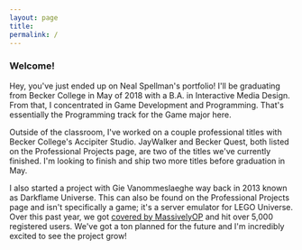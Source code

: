 ```yaml
---
layout: page
title:
permalink: /
---
```


<h3>Welcome!</h3>

Hey, you've just ended up on Neal Spellman's portfolio! I'll be graduating from Becker College in May of 2018 with a B.A. in Interactive Media Design. From that, I concentrated in Game Development and Programming. That's essentially the Programming track for the Game major here.

Outside of the classroom, I've worked on a couple professional titles with Becker College's Accipiter Studio. JayWalker and Becker Quest, both listed on the Professional Projects page, are two of the titles we've currently finished. I'm looking to finish and ship two more titles before graduation in May.

I also started a project with Gie Vanommeslaeghe way back in 2013 known as Darkflame Universe. This can also be found on the Professional Projects page and isn't specifically a game; it's a server emulator for LEGO Universe. Over this past year, we got [covered by MassivelyOP](http://massivelyop.com/2017/01/03/gamers-resurrect-lego-universe-as-darkflame-universe-with-january-alpha/) and hit over 5,000 registered users. We've got a ton planned for the future and I'm incredibly excited to see the project grow!
